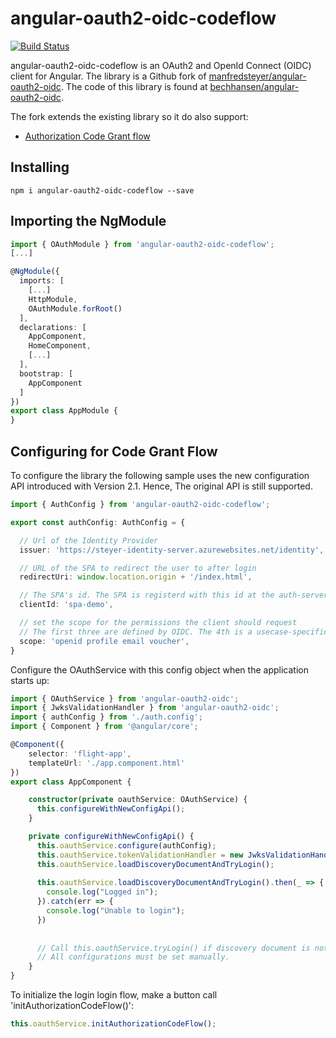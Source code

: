 # angular-oauth2-oidc-codeflow
[![Build Status](https://travis-ci.org/bechhansen/angular-oauth2-oidc.svg?branch=master)](https://travis-ci.org/bechhansen/angular-oauth2-oidc)


angular-oauth2-oidc-codeflow is an OAuth2 and OpenId Connect (OIDC) client for Angular.
The library is a Github fork of [manfredsteyer/angular-oauth2-oidc](https://github.com/manfredsteyer/angular-oauth2-oidc).
The code of this library is found at [bechhansen/angular-oauth2-oidc](https://github.com/bechhansen/angular-oauth2-oidc).

The fork extends the existing library so it do also support:
- [Authorization Code Grant flow](https://tools.ietf.org/html/rfc6749#page-24)


## Installing

```
npm i angular-oauth2-oidc-codeflow --save
```

## Importing the NgModule

```TypeScript
import { OAuthModule } from 'angular-oauth2-oidc-codeflow';
[...]

@NgModule({
  imports: [ 
    [...]
    HttpModule,
    OAuthModule.forRoot()
  ],
  declarations: [
    AppComponent,
    HomeComponent,
    [...]
  ],
  bootstrap: [
    AppComponent 
  ]
})
export class AppModule {
}

``` 

## Configuring for Code Grant Flow

To configure the library the following sample uses the new configuration API introduced with Version 2.1.
Hence, The original API is still supported.

```TypeScript
import { AuthConfig } from 'angular-oauth2-oidc-codeflow';

export const authConfig: AuthConfig = {

  // Url of the Identity Provider
  issuer: 'https://steyer-identity-server.azurewebsites.net/identity',

  // URL of the SPA to redirect the user to after login
  redirectUri: window.location.origin + '/index.html',

  // The SPA's id. The SPA is registerd with this id at the auth-server
  clientId: 'spa-demo',

  // set the scope for the permissions the client should request
  // The first three are defined by OIDC. The 4th is a usecase-specific one
  scope: 'openid profile email voucher',
}
```

Configure the OAuthService with this config object when the application starts up:

```TypeScript
import { OAuthService } from 'angular-oauth2-oidc';
import { JwksValidationHandler } from 'angular-oauth2-oidc';
import { authConfig } from './auth.config';
import { Component } from '@angular/core';

@Component({
    selector: 'flight-app',
    templateUrl: './app.component.html'
})
export class AppComponent {

    constructor(private oauthService: OAuthService) {
      this.configureWithNewConfigApi();
    }

    private configureWithNewConfigApi() {
      this.oauthService.configure(authConfig);
      this.oauthService.tokenValidationHandler = new JwksValidationHandler();
      this.oauthService.loadDiscoveryDocumentAndTryLogin();
      
      this.oauthService.loadDiscoveryDocumentAndTryLogin().then(_ => {
        console.log("Logged in");
      }).catch(err => {
        console.log("Unable to login");
      })
      
      
      // Call this.oauthService.tryLogin() if discovery document is not used.
      // All configurations must be set manually.
    }
}
```

To initialize the login login flow, make a button call 'initAuthorizationCodeFlow()':
```TypeScript
this.oauthService.initAuthorizationCodeFlow();
```






